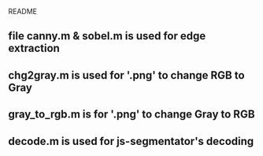 README
## file canny.m & sobel.m is used for edge extraction
## chg2gray.m is used for '.png' to change RGB to Gray
## gray_to_rgb.m is for '.png' to change Gray to RGB
## decode.m is used for js-segmentator's decoding
